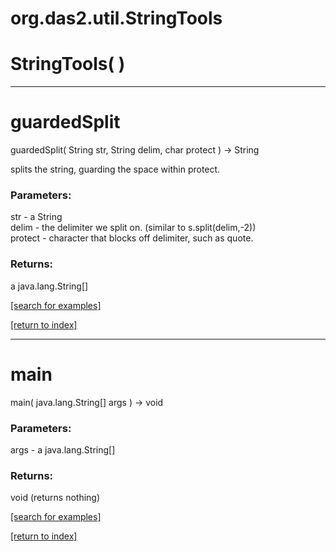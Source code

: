 # org.das2.util.StringTools



# StringTools( )


***
<a name="guardedSplit"></a>
# guardedSplit
guardedSplit( String str, String delim, char protect ) &rarr; String

splits the string, guarding the space within protect.

### Parameters:
str - a String
<br>delim - the delimiter we split on.  (similar to s.split(delim,-2))
<br>protect - character that blocks off delimiter, such as quote.

### Returns:
a java.lang.String[]


<a href="https://github.com/autoplot/dev/search?q=guardedSplit&unscoped_q=guardedSplit">[search for examples]</a>

<a href="https://github.com/autoplot/documentation/blob/master/javadoc/index-all.md">[return to index]</a>

***
<a name="main"></a>
# main
main( java.lang.String[] args ) &rarr; void



### Parameters:
args - a java.lang.String[]

### Returns:
void (returns nothing)


<a href="https://github.com/autoplot/dev/search?q=main&unscoped_q=main">[search for examples]</a>

<a href="https://github.com/autoplot/documentation/blob/master/javadoc/index-all.md">[return to index]</a>

